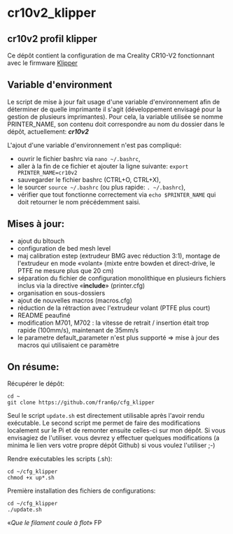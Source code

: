 # cr10v2_klipper
## cr10v2 profil klipper 
Ce dépôt contient la configuration de ma Creality CR10-V2 fonctionnant avec le firmware [Klipper](https://github.com/KevinOConnor/klipper)

## Variable d'environment
Le script de mise à jour fait usage d'une variable d'environnement afin de déterminer de quelle imprimante il s'agit (développement envisagé pour la gestion de plusieurs imprimantes). Pour cela, la variable utilisée se nomme PRINTER_NAME, son contenu doit correspondre au nom du dossier dans le dépôt, actuellement: **_cr10v2_**

L'ajout d'une variable d'environnement n'est pas compliqué:
- ouvrir le fichier bashrc via `nano ~/.bashrc`,
- aller à la fin de ce fichier et ajouter la ligne suivante: `export PRINTER_NAME=cr10v2`
- sauvegarder le fichier bashrc (CTRL+O, CTRL+X),
- le sourcer `source ~/.bashrc` (ou plus rapide: `. ~/.bashrc`),
- vérifier que tout fonctionne correctement via `echo $PRINTER_NAME` qui doit retourner le nom précédemment saisi.

## Mises à jour:
- ajout du bltouch
- configuration de bed mesh level
- maj calibration estep (extrudeur BMG avec réduction 3:1), montage de l'extrudeur en mode «volant» (mixte entre bowden et direct-drive, le PTFE ne mesure plus que 20 cm) 
- séparation du fichier de configuration monolithique en plusieurs fichiers inclus via la directive «**include**» (printer.cfg)
- organisation en sous-dossiers 
- ajout de nouvelles macros (macros.cfg)
- réduction de la rétraction avec l'extrudeur volant (PTFE plus court)
- README peaufiné
- modification M701, M702 : la vitesse de retrait / insertion était trop rapide (100mm/s), maintenant de 35mm/s
- le parametre default_parameter n'est plus supporté => mise à jour des macros qui utilisaient ce paramètre

## On résume:
Récupérer le dépôt:
```
cd ~
git clone https://github.com/fran6p/cfg_klipper
```
Seul le script `update.sh` est directement utilisable après l'avoir rendu exécutable. Le second script me permet de faire des modifications localement sur le Pi et de remonter ensuite celles-ci sur mon dépôt. Si vous envisagiez de l'utiliser. vous devrez y effectuer quelques modifications (a minima le lien vers votre propre dépôt Github) si vous voulez l'utiliser ;-) 

Rendre exécutables les scripts (.sh):
```
cd ~/cfg_klipper
chmod +x up*.sh
```
Première installation des fichiers de configurations:
```
cd ~/cfg_klipper
./update.sh
```

«*Que le filament coule à flot*» FP
